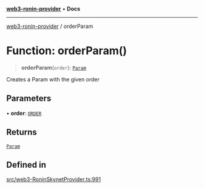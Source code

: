 [**web3-ronin-provider**](../README.md) • **Docs**

***

[web3-ronin-provider](../globals.md) / orderParam

# Function: orderParam()

> **orderParam**(`order`): [`Param`](../classes/Param.md)

Creates a Param with the given order

## Parameters

• **order**: [`ORDER`](../enumerations/ORDER.md)

## Returns

[`Param`](../classes/Param.md)

## Defined in

[src/web3-RoninSkynetProvider.ts:991](https://github.com/chuacw/web3-ronin-provider/blob/7646ce38176c1dab59363eef0869f2efa34d498b/src/web3-RoninSkynetProvider.ts#L991)
